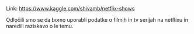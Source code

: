 Link: https://www.kaggle.com/shivamb/netflix-shows

Odločili smo se da bomo uporabli podatke o filmih in tv serijah na netflixu in naredili raziskavo o le temu.
